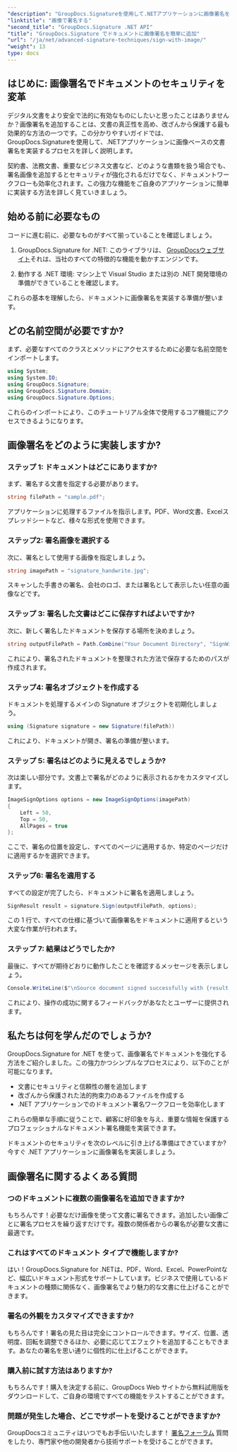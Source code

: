 ```yaml
---
"description": "GroupDocs.Signatureを使用して.NETアプリケーションに画像署名を追加することで、ドキュメントのセキュリティを強化する方法を学びましょう。改ざん防止と法的拘束力のあるドキュメントを簡単に統合できます。"
"linktitle": "画像で署名する"
"second_title": "GroupDocs.Signature .NET API"
"title": "GroupDocs.Signature でドキュメントに画像署名を簡単に追加"
"url": "/ja/net/advanced-signature-techniques/sign-with-image/"
"weight": 13
type: docs
---
```

## はじめに: 画像署名でドキュメントのセキュリティを変革

デジタル文書をより安全で法的に有効なものにしたいと思ったことはありませんか？画像署名を追加することは、文書の真正性を高め、改ざんから保護する最も効果的な方法の一つです。この分かりやすいガイドでは、GroupDocs.Signatureを使用して、.NETアプリケーションに画像ベースの文書署名を実装するプロセスを詳しく説明します。

契約書、法務文書、重要なビジネス文書など、どのような書類を扱う場合でも、署名画像を追加するとセキュリティが強化されるだけでなく、ドキュメントワークフローも効率化されます。この強力な機能をご自身のアプリケーションに簡単に実装する方法を詳しく見ていきましょう。

## 始める前に必要なもの

コードに進む前に、必要なものがすべて揃っていることを確認しましょう。

1. GroupDocs.Signature for .NET: このライブラリは、 [GroupDocsウェブサイト](https://releases.groupdocs.com/signature/net/)それは、当社のすべての特徴的な機能を動かすエンジンです。

2. 動作する .NET 環境: マシン上で Visual Studio または別の .NET 開発環境の準備ができていることを確認します。

これらの基本を理解したら、ドキュメントに画像署名を実装する準備が整います。

## どの名前空間が必要ですか?

まず、必要なすべてのクラスとメソッドにアクセスするために必要な名前空間をインポートします。

```csharp
using System;
using System.IO;
using GroupDocs.Signature;
using GroupDocs.Signature.Domain;
using GroupDocs.Signature.Options;
```

これらのインポートにより、このチュートリアル全体で使用するコア機能にアクセスできるようになります。

## 画像署名をどのように実装しますか?

### ステップ 1: ドキュメントはどこにありますか?

まず、署名する文書を指定する必要があります。

```csharp
string filePath = "sample.pdf";
```

アプリケーションに処理するファイルを指示します。PDF、Word文書、Excelスプレッドシートなど、様々な形式を使用できます。

### ステップ2: 署名画像を選択する

次に、署名として使用する画像を指定しましょう。

```csharp
string imagePath = "signature_handwrite.jpg";
```

スキャンした手書きの署名、会社のロゴ、または署名として表示したい任意の画像などです。

### ステップ 3: 署名した文書はどこに保存すればよいですか?

次に、新しく署名したドキュメントを保存する場所を決めましょう。

```csharp
string outputFilePath = Path.Combine("Your Document Directory", "SignWithImage", fileName);
```

これにより、署名されたドキュメントを整理された方法で保存するためのパスが作成されます。

### ステップ4: 署名オブジェクトを作成する

ドキュメントを処理するメインの Signature オブジェクトを初期化しましょう。

```csharp
using (Signature signature = new Signature(filePath))
```

これにより、ドキュメントが開き、署名の準備が整います。

### ステップ 5: 署名はどのように見えるでしょうか?

次は楽しい部分です。文書上で署名がどのように表示されるかをカスタマイズします。

```csharp
ImageSignOptions options = new ImageSignOptions(imagePath)
{
    Left = 50,
    Top = 50,
    AllPages = true
};
```

ここで、署名の位置を設定し、すべてのページに適用するか、特定のページだけに適用するかを選択できます。

### ステップ6: 署名を適用する

すべての設定が完了したら、ドキュメントに署名を適用しましょう。

```csharp
SignResult result = signature.Sign(outputFilePath, options);
```

この 1 行で、すべての仕様に基づいて画像署名をドキュメントに適用するという大変な作業が行われます。

### ステップ 7: 結果はどうでしたか?

最後に、すべてが期待どおりに動作したことを確認するメッセージを表示しましょう。

```csharp
Console.WriteLine($"\nSource document signed successfully with {result.Succeeded.Count} signature(s).\nFile saved at {outputFilePath}.");
```

これにより、操作の成功に関するフィードバックがあなたとユーザーに提供されます。

## 私たちは何を学んだのでしょうか?

GroupDocs.Signature for .NET を使って、画像署名でドキュメントを強化する方法をご紹介しました。この強力かつシンプルなプロセスにより、以下のことが可能になります。

- 文書にセキュリティと信頼性の層を追加します
- 改ざんから保護された法的拘束力のあるファイルを作成する
- .NET アプリケーションでのドキュメント署名ワークフローを効率化します

これらの簡単な手順に従うことで、顧客に好印象を与え、重要な情報を保護するプロフェッショナルなドキュメント署名機能を実装できます。

ドキュメントのセキュリティを次のレベルに引き上げる準備はできていますか? 今すぐ .NET アプリケーションに画像署名を実装しましょう。

## 画像署名に関するよくある質問

### つのドキュメントに複数の画像署名を追加できますか?

もちろんです！必要なだけ画像を使って文書に署名できます。追加したい画像ごとに署名プロセスを繰り返すだけです。複数の関係者からの署名が必要な文書に最適です。

### これはすべてのドキュメント タイプで機能しますか?

はい！GroupDocs.Signature for .NETは、PDF、Word、Excel、PowerPointなど、幅広いドキュメント形式をサポートしています。ビジネスで使用しているドキュメントの種類に関係なく、画像署名でより魅力的な文書に仕上げることができます。

### 署名の外観をカスタマイズできますか?

もちろんです！署名の見た目は完全にコントロールできます。サイズ、位置、透明度、回転を調整できるほか、必要に応じてエフェクトを追加することもできます。あなたの署名を思い通りに個性的に仕上げることができます。

### 購入前に試す方法はありますか?

もちろんです！購入を決定する前に、GroupDocs Web サイトから無料試用版をダウンロードして、ご自身の環境ですべての機能をテストすることができます。

### 問題が発生した場合、どこでサポートを受けることができますか?

GroupDocsコミュニティはいつでもお手伝いいたします！ [署名フォーラム](https://forum.groupdocs.com/c/signature/13) 質問をしたり、専門家や他の開発者から技術サポートを受けることができます。